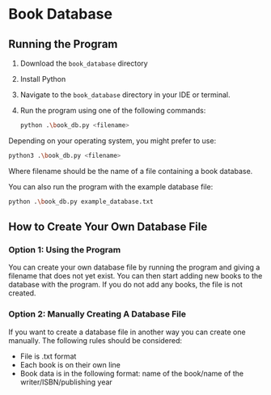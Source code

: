 # Book Database

## Running the Program

1. Download the `book_database` directory
2. Install Python
3. Navigate to the `book_database` directory in your IDE or terminal.
4. Run the program using one of the following commands:

   ```bash
   python .\book_db.py <filename>
   ```

Depending on your operating system, you might prefer to use:

   ```bash
   python3 .\book_db.py <filename>
   ```

Where filename should be the name of a file containing a book database.

You can also run the program with the example database file:

   ```bash
   python .\book_db.py example_database.txt
   ```

## How to Create Your Own Database File

### Option 1: Using the Program

You can create your own database file by running the program and giving a filename that does not yet exist.
You can then start adding new books to the database with the program. If you do not add any books, the file is not created.

### Option 2: Manually Creating A Database File

If you want to create a database file in another way you can create one manually. The following rules should be considered:

- File is .txt format
- Each book is on their own line
- Book data is in the following format: name of the book/name of the writer/ISBN/publishing year

